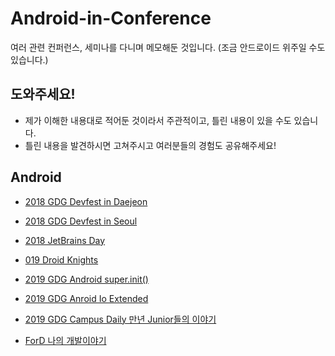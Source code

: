 # Android-in-Conference
여러 관련 컨퍼런스, 세미나를 다니며 메모해둔 것입니다. (조금 안드로이드 위주일 수도 있습니다.)
## 도와주세요!
* 제가 이해한 내용대로 적어둔 것이라서 주관적이고, 틀린 내용이 있을 수도 있습니다. 
* 틀린 내용을 발견하시면 고쳐주시고 여러분들의 경험도 공유해주세요!

## Android
* [2018 GDG Devfest in Daejeon](https://github.com/jinusong/Went-To-Conference/blob/master/2018%20GDG%20Devfest%20in%20Daejeon.md)

* [2018 GDG Devfest in Seoul](https://github.com/jinusong/Went-To-Conference/blob/master/2018%20GDG%20Devfest%20in%20Seoul.md)

* [2018 JetBrains Day](https://github.com/jinusong/Went-To-Conference/blob/master/2018%20JetBrains%20Day.md)

* [019 Droid Knights](https://github.com/jinusong/Went-To-Conference/blob/master/2019%20Droid%20Knights.md)

* [2019 GDG Android super.init()](https://github.com/jinusong/Went-To-Conference/blob/master/2019%20GDG%20Android%20super.init().md)

* [2019 GDG Anroid Io Extended](https://github.com/jinusong/Went-To-Conference/blob/master/2019%20GDG%20Anroid%20Io%20Extended.md)

* [2019 GDG Campus Daily 만년 Junior들의 이야기](https://github.com/jinusong/Went-To-Conference/blob/master/2019%20GDG%20Campus%20Daily%20%EB%A7%8C%EB%85%84%20Junior%EB%93%A4%EC%9D%98%20%EC%9D%B4%EC%95%BC%EA%B8%B0%20:%20%EB%8D%B8%EB%A6%AC%EB%A7%8C%EC%A3%BC.md)

* [ForD 나의 개발이야기](https://github.com/jinusong/Went-To-Conference/blob/master/ForD%20%EB%82%98%EC%9D%98%20%EA%B0%9C%EB%B0%9C%EC%9D%B4%EC%95%BC%EA%B8%B0.md)


